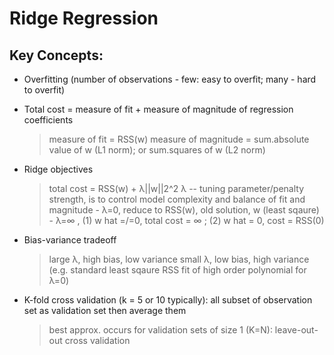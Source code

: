 # Ridge Regression

## Key Concepts:
* Overfitting (number of observations - few: easy to overfit; many - hard to overfit)
  
* Total cost = measure of fit + measure of magnitude of regression coefficients
  > measure of fit = RSS(w)
  > measure of magnitude = sum.absolute value of w (L1 norm); or sum.squares of w (L2 norm)

* Ridge objectives
  > total cost = RSS(w) + λ||w||2^2
  > λ -- tuning parameter/penalty strength, is to control model complexity and balance of fit and magnitude
      - λ=0, reduce to RSS(w), old solution, w (least sqaure)
      - λ=∞ , (1) w hat =/=0, total cost = ∞ ; (2) w hat = 0, cost = RSS(0)

* Bias-variance tradeoff
  > large λ, high bias, low variance
  > small λ, low bias, high variance (e.g. standard least sqaure RSS fit of high order polynomial for λ=0)

* K-fold cross validation (k = 5 or 10 typically): all subset of observation set as validation set then average them
  > best approx. occurs for validation sets of size 1 (K=N): leave-out-out cross validation
